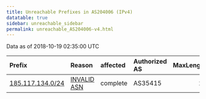 ```yaml
---
title: Unreachable Prefixes in AS204006 (IPv4)
datatable: true
sidebar: unreachable_sidebar
permalink: unreachable_AS204006-v4.html
---
```


Data as of 2018-10-19 02:35:00 UTC


<div class="datatable-begin"></div>

| Prefix                                                     | Reason                                                                                                   | affected   | Authorized AS   |   MaxLength | Anchor                                         |   unreachable /24s |
|:-----------------------------------------------------------|:---------------------------------------------------------------------------------------------------------|:-----------|:----------------|------------:|:-----------------------------------------------|-------------------:|
| [185.117.134.0/24](https://stat.ripe.net/185.117.134.0/24) | [INVALID ASN](https://rpki-validator.ripe.net/announcement-preview?asn=AS204006&prefix=185.117.134.0/24) | complete   | AS35415         |          24 | [RIPE](unreachable_RIPE_NCC_RPKI_Root-v4.html) |                  1 |

<div class="datatable-end"></div>